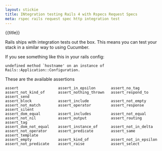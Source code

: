 ```yaml
---
layout: stickie
title: INtegration testing Rails 4 with Rspecs Request Specs
meta: rspec rails request spec http integration test
---
```


{{title}}

Rails ships with integration tests out the box. This means you can test your stack in a similar way to using Cucumber.

If you see something like this in your rails config:

    undefined method `hostname' on an instance of Rails::Application::Configuration.

These are the available assertions

    assert                  assert_in_epsilon       assert_no_tag           assert_not_kind_of      assert_nothing_thrown   assert_respond_to       assert_send
    assert_block            assert_include          assert_not_empty        assert_not_match        assert_operator         assert_response         assert_silent
    assert_dom_equal        assert_includes         assert_not_equal        assert_not_nil          assert_output           assert_routing          assert_tag
    assert_dom_not_equal    assert_instance_of      assert_not_in_delta     assert_not_operator     assert_predicate        assert_same             assert_template
    assert_empty            assert_kind_of          assert_not_in_epsilon   assert_not_predicate    assert_raise            assert_select
